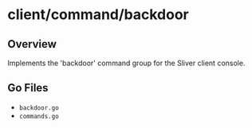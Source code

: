 # client/command/backdoor

## Overview

Implements the 'backdoor' command group for the Sliver client console.

## Go Files

- `backdoor.go`
- `commands.go`
